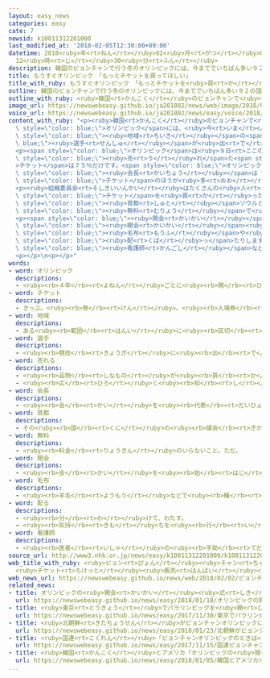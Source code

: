 ```yaml
---
layout: easy_news
categories: easy
cate: 7
newsid: k10011312201000
last_modified_at: '2018-02-05T12:30:00+09:00'
datetime: 2018<ruby>年<rt>ねん</rt></ruby>02<ruby>月<rt>がつ</rt></ruby>05<ruby>日<rt>にち</rt></ruby>
  12<ruby>時<rt>じ</rt></ruby>30<ruby>分<rt>ふん</rt></ruby>
description: 韓国のピョンチャンで行う冬のオリンピックには、今まででいちばん多い９２の国と地域の選手が出ます。
title: もうすぐオリンピック　「もっとチケットを買ってほしい」
title_with_ruby: もうすぐオリンピック　「もっとチケットを<ruby>買<rt>か</rt></ruby>ってほしい」
outline: 韓国のピョンチャンで行う冬のオリンピックには、今まででいちばん多い９２の国と地域の選手が出ます。
outline_with_ruby: <ruby>韓国<rt>かんこく</rt></ruby>のピョンチャンで<ruby>行<rt>おこな</rt></ruby>う<ruby>冬<rt>ふゆ</rt></ruby>のオリンピックには、<ruby>今<rt>いま</rt></ruby>まででいちばん<ruby>多<rt>おお</rt></ruby>い９２の<ruby>国<rt>くに</rt></ruby>と<ruby>地域<rt>ちいき</rt></ruby>の<ruby>選手<rt>せんしゅ</rt></ruby>が<ruby>出<rt>で</rt></ruby>ます。
image_url: https://newswebeasy.github.io/ja201802/news/web/image/2018/02/02/K10011312201_1802012250_1802020513_01_02.jpg
voice_url: https://newswebeasy.github.io/ja201802/news/easy/voice/2018/02/05/k10011312201000.mp3
content_with_ruby: "<p><ruby>韓国<rt>かんこく</rt></ruby>のピョンチャンで<ruby>行<rt>おこな</rt></ruby>う<ruby>冬<rt>ふゆ</rt></ruby>の<span\
  \ style=\"color: blue;\">オリンピック</span>には、<ruby>今<rt>いま</rt></ruby>まででいちばん<ruby>多<rt>おお</rt></ruby>い９２の<ruby>国<rt>くに</rt></ruby>と<span\
  \ style=\"color: blue;\"><ruby>地域<rt>ちいき</rt></ruby></span>の<span style=\"color:\
  \ blue;\"><ruby>選手<rt>せんしゅ</rt></ruby></span>が<ruby>出<rt>で</rt></ruby>ます。</p>\n\
  <p><span style=\"color: blue;\">オリンピック</span>は<ruby>９日<rt>ここのか</rt></ruby>に<ruby>始<rt>はじ</rt></ruby>まりますが、<ruby>１日<rt>ついたち</rt></ruby>までに<span\
  \ style=\"color: blue;\"><ruby>売<rt>う</rt></ruby>れ</span>た<span style=\"color: blue;\"\
  >チケット</span>は７５％だけです。<span style=\"color: blue;\">オリンピック</span>の<ruby>準備<rt>じゅんび</rt></ruby>をしている<ruby>組織委員会<rt>そしきいいんかい</rt></ruby>のイ・ヒボム<span\
  \ style=\"color: blue;\"><ruby>会長<rt>かいちょう</rt></ruby></span>は「<ruby>値段<rt>ねだん</rt></ruby>が<ruby>高<rt>たか</rt></ruby>い<span\
  \ style=\"color: blue;\">チケット</span>のほうが<ruby>多<rt>おお</rt></ruby>く<ruby>残<rt>のこ</rt></ruby>っています。もうすぐ<ruby>始<rt>はじ</rt></ruby>まるので、できるだけたくさん<ruby>売<rt>う</rt></ruby>りたいです」と<ruby>話<rt>はな</rt></ruby>しています。</p>\n\
  <p><ruby>組織委員会<rt>そしきいいんかい</rt></ruby>はたくさんの<ruby>人<rt>ひと</rt></ruby>に<ruby>来<rt>き</rt></ruby>てもらうために、<span\
  \ style=\"color: blue;\">チケット</span>を<ruby>買<rt>か</rt></ruby>った<ruby>人<rt>ひと</rt></ruby>は<span\
  \ style=\"color: blue;\"><ruby>首都<rt>しゅと</rt></ruby></span>ソウルとピョンチャンの<ruby>間<rt>あいだ</rt></ruby>のバスを<span\
  \ style=\"color: blue;\"><ruby>無料<rt>むりょう</rt></ruby></span>で<ruby>乗<rt>の</rt></ruby>ることができるようにしました。</p>\n\
  <p><span style=\"color: blue;\"><ruby>開会<rt>かいかい</rt></ruby></span><ruby>式<rt>しき</rt></ruby>は<ruby>午後<rt>ごご</rt></ruby>８<ruby>時<rt>じ</rt></ruby>から<ruby>行<rt>おこな</rt></ruby>うため、とても<ruby>寒<rt>さむ</rt></ruby>くなる<ruby>心配<rt>しんぱい</rt></ruby>があります。<ruby>組織委員会<rt>そしきいいんかい</rt></ruby>は<span\
  \ style=\"color: blue;\"><ruby>開会<rt>かいかい</rt></ruby></span><ruby>式<rt>しき</rt></ruby>の<ruby>会場<rt>かいじょう</rt></ruby>に<ruby>暖房<rt>だんぼう</rt></ruby>がある<ruby>場所<rt>ばしょ</rt></ruby>を<ruby>用意<rt>ようい</rt></ruby>したり、<span\
  \ style=\"color: blue;\"><ruby>毛布<rt>もうふ</rt></ruby></span>や<ruby>帽子<rt>ぼうし</rt></ruby>などを<ruby>客<rt>きゃく</rt></ruby>に<span\
  \ style=\"color: blue;\"><ruby>配<rt>くば</rt></ruby>っ</span>たりします。<ruby>具合<rt>ぐあい</rt></ruby>が<ruby>悪<rt>わる</rt></ruby>くなった<ruby>人<rt>ひと</rt></ruby>の<ruby>世話<rt>せわ</rt></ruby>をする<span\
  \ style=\"color: blue;\"><ruby>看護師<rt>かんごし</rt></ruby></span>なども３<ruby>倍<rt>ばい</rt></ruby>にします。</p>\n\
  <p></p>\n<p></p>"
words:
- word: オリンピック
  descriptions:
  - <ruby><rb>４年</rb><rt>よねん</rt></ruby>ごとに<ruby><rb>開</rb><rt>ひら</rt></ruby>かれ、<ruby><rb>世界</rb><rt>せかい</rt></ruby>じゅうの<ruby><rb>国々</rb><rt>くにぐに</rt></ruby>から<ruby><rb>選手</rb><rt>せんしゅ</rt></ruby>が<ruby><rb>参加</rb><rt>さんか</rt></ruby>する<ruby><rb>競技大会</rb><rt>きょうぎたいかい</rt></ruby>。<ruby><rb>古代</rb><rt>こだい</rt></ruby>ギリシャのオリンピアで<ruby><rb>開</rb><rt>ひら</rt></ruby>かれた<ruby><rb>古代</rb><rt>こだい</rt></ruby>オリンピックにならって、フランスのクーベルタンの<ruby><rb>力</rb><rt>ちから</rt></ruby>で、１８９６<ruby><rb>年</rb><rt>ねん</rt></ruby>にギリシャのアテネで<ruby><rb>開</rb><rt>ひら</rt></ruby>かれたのが、<ruby><rb>近代</rb><rt>きんだい</rt></ruby>オリンピックの<ruby><rb>始</rb><rt>はじ</rt></ruby>まり。<ruby><rb>五輪</rb><rt>ごりん</rt></ruby>。
- word: チケット
  descriptions:
  - きっぷ。<ruby><rb>券</rb><rt>けん</rt></ruby>。<ruby><rb>入場券</rb><rt>にゅうじょうけん</rt></ruby>・<ruby><rb>乗車券</rb><rt>じょうしゃけん</rt></ruby>・<ruby><rb>食券</rb><rt>しょっけん</rt></ruby>など。
- word: 地域
  descriptions:
  - ある<ruby><rb>範囲</rb><rt>はんい</rt></ruby>に<ruby><rb>区切</rb><rt>くぎ</rt></ruby>られた<ruby><rb>土地</rb><rt>とち</rt></ruby>。
- word: 選手
  descriptions:
  - <ruby><rb>競技</rb><rt>きょうぎ</rt></ruby>に<ruby><rb>出</rb><rt>で</rt></ruby>るために<ruby><rb>選</rb><rt>えら</rt></ruby>ばれた<ruby><rb>人</rb><rt>ひと</rt></ruby>。
- word: 売れる
  descriptions:
  - <ruby><rb>品物</rb><rt>しなもの</rt></ruby>が<ruby><rb>買</rb><rt>か</rt></ruby>われる。
  - <ruby><rb>広</rb><rt>ひろ</rt></ruby>く<ruby><rb>知</rb><rt>し</rt></ruby>られる。
- word: 会長
  descriptions:
  - <ruby><rb>会</rb><rt>かい</rt></ruby>を<ruby><rb>代表</rb><rt>だいひょう</rt></ruby>する<ruby><rb>人</rb><rt>ひと</rt></ruby>。
- word: 首都
  descriptions:
  - その<ruby><rb>国</rb><rt>くに</rt></ruby>の<ruby><rb>議会</rb><rt>ぎかい</rt></ruby>や<ruby><rb>中心</rb><rt>ちゅうしん</rt></ruby>になる<ruby><rb>役所</rb><rt>やくしょ</rt></ruby>のある<ruby><rb>都市</rb><rt>とし</rt></ruby>。<ruby><rb>日本</rb><rt>にっぽん</rt></ruby>の<ruby><rb>東京</rb><rt>とうきょう</rt></ruby>、アメリカのワシントンなど。<ruby><rb>首府</rb><rt>しゅふ</rt></ruby>。
- word: 無料
  descriptions:
  - <ruby><rb>料金</rb><rt>りょうきん</rt></ruby>のいらないこと。ただ。
- word: 開会
  descriptions:
  - <ruby><rb>会</rb><rt>かい</rt></ruby>を<ruby><rb>始</rb><rt>はじ</rt></ruby>めること。
- word: 毛布
  descriptions:
  - <ruby><rb>羊毛</rb><rt>ようもう</rt></ruby>などで<ruby><rb>織</rb><rt>お</rt></ruby>った<ruby><rb>厚</rb><rt>あつ</rt></ruby>い<ruby><rb>織物</rb><rt>おりもの</rt></ruby>。
- word: 配る
  descriptions:
  - <ruby><rb>分</rb><rt>わ</rt></ruby>けて、わたす。
  - <ruby><rb>気持</rb><rt>きも</rt></ruby>ちを<ruby><rb>行</rb><rt>い</rt></ruby>きわたらせる。
- word: 看護師
  descriptions:
  - <ruby><rb>医者</rb><rt>いしゃ</rt></ruby>の<ruby><rb>手助</rb><rt>てだす</rt></ruby>けや、<ruby><rb>病人</rb><rt>びょうにん</rt></ruby>の<ruby><rb>世話</rb><rt>せわ</rt></ruby>を<ruby><rb>仕事</rb><rt>しごと</rt></ruby>にしている<ruby><rb>人</rb><rt>ひと</rt></ruby>。
source_url: http://www3.nhk.or.jp/news/easy/k10011312201000/k10011312201000.html
web_title_with_ruby: <ruby>ピョン<rt>ぴょん</rt></ruby><ruby>チャン<rt>ちゃん</rt></ruby><ruby>五輪<rt>ごりん</rt></ruby><ruby>開幕<rt>かいまく</rt></ruby>まで１<ruby>週間<rt>しゅうかん</rt></ruby>
  <ruby>チケット<rt>ちけっと</rt></ruby><ruby>販売<rt>はんばい</rt></ruby><ruby>促進<rt>そくしん</rt></ruby>へ
web_news_url: https://newswebeasy.github.io/news/web/2018/02/02/ピョンチャン五輪開幕まで1週間-チケット販売促進へ
related_news:
- title: オリンピックの<ruby>開会<rt>かいかい</rt></ruby><ruby>式<rt>しき</rt></ruby>　<ruby>韓国<rt>かんこく</rt></ruby>と<ruby>北朝鮮<rt>きたちょうせん</rt></ruby>の<ruby>選手<rt>せんしゅ</rt></ruby>は<ruby>一緒<rt>いっしょ</rt></ruby>に<ruby>歩<rt>ある</rt></ruby>く
  url: https://newswebeasy.github.io/news/easy/2018/01/18/オリンピックの開会式-韓国と北朝鮮の選手は一緒に歩く
- title: <ruby>東京<rt>とうきょう</rt></ruby>でパラリンピックを<ruby>開<rt>ひら</rt></ruby>くまで１０００<ruby>日<rt>にち</rt></ruby>になる
  url: https://newswebeasy.github.io/news/easy/2017/11/30/東京でパラリンピックを開くまで1000日になる
- title: <ruby>北朝鮮<rt>きたちょうせん</rt></ruby>がピョンチャンオリンピックに２２<ruby>人<rt>にん</rt></ruby>の<ruby>選手<rt>せんしゅ</rt></ruby>を<ruby>送<rt>おく</rt></ruby>る
  url: https://newswebeasy.github.io/news/easy/2018/01/23/北朝鮮がピョンチャンオリンピックに22人の選手を送る
- title: <ruby>国連<rt>こくれん</rt></ruby>「ピョンチャンオリンピックのときは<ruby>戦争<rt>せんそう</rt></ruby>をやめよう」
  url: https://newswebeasy.github.io/news/easy/2017/11/15/国連ピョンチャンオリンピックのときは戦争をやめよう
- title: <ruby>韓国<rt>かんこく</rt></ruby>とアメリカ「オリンピックの<ruby>間<rt>あいだ</rt></ruby>は<ruby>軍<rt>ぐん</rt></ruby>の<ruby>訓練<rt>くんれん</rt></ruby>をしない」
  url: https://newswebeasy.github.io/news/easy/2018/01/05/韓国とアメリカオリンピックの間は軍の訓練をしない
...
```


